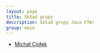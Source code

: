 ```yaml
---
layout: page
title: Skład grupy
description: Skład grupy Java FTW!
group: main
---
```


* [Michał Ciołek](https://github.com/michalciolek)
